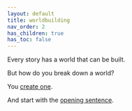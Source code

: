 ```yaml
---
layout: default
title: worldbuilding
nav_order: 2
has_children: true
has_toc: false
---
```


Every story has a world that can be built. 

But how do you break down a world?

You [create one](https://onlyworlds.com/worlds).

And start with the [opening sentence](/docs/world-building/titular-character).


 